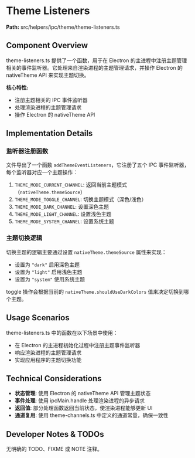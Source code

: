 # Theme Listeners

**Path:** src/helpers/ipc/theme/theme-listeners.ts

## Component Overview

theme-listeners.ts 提供了一个函数，用于在 Electron 的主进程中注册主题管理相关的事件监听器。它处理来自渲染进程的主题管理请求，并操作 Electron 的 nativeTheme API 来实现主题切换。

**核心特性:**
- 注册主题相关的 IPC 事件监听器
- 处理渲染进程的主题管理请求
- 操作 Electron 的 nativeTheme API

## Implementation Details

### 监听器注册函数

文件导出了一个函数 `addThemeEventListeners`，它注册了五个 IPC 事件监听器，每个监听器对应一个主题操作：

1. `THEME_MODE_CURRENT_CHANNEL`: 返回当前主题模式（`nativeTheme.themeSource`）
2. `THEME_MODE_TOGGLE_CHANNEL`: 切换主题模式（深色/浅色）
3. `THEME_MODE_DARK_CHANNEL`: 设置深色主题
4. `THEME_MODE_LIGHT_CHANNEL`: 设置浅色主题
5. `THEME_MODE_SYSTEM_CHANNEL`: 设置系统主题

### 主题切换逻辑

切换主题的逻辑主要通过设置 `nativeTheme.themeSource` 属性来实现：
- 设置为 `"dark"` 启用深色主题
- 设置为 `"light"` 启用浅色主题
- 设置为 `"system"` 使用系统主题

toggle 操作会根据当前的 `nativeTheme.shouldUseDarkColors` 值来决定切换到哪个主题。

## Usage Scenarios

theme-listeners.ts 中的函数在以下场景中使用：
- 在 Electron 的主进程初始化过程中注册主题事件监听器
- 响应渲染进程的主题管理请求
- 实现应用程序的主题切换功能

## Technical Considerations

- **状态管理**: 使用 Electron 的 nativeTheme API 管理主题状态
- **事件处理**: 使用 ipcMain.handle 处理渲染进程的异步请求
- **返回值**: 部分处理函数返回当前状态，使渲染进程能够更新 UI
- **通道复用**: 使用 theme-channels.ts 中定义的通道常量，确保一致性

## Developer Notes & TODOs

无明确的 TODO、FIXME 或 NOTE 注释。 